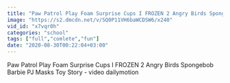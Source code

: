 ```yaml
---
title: "Paw Patrol Play Foam Surprise Cups I FROZEN 2 Angry Birds Spongebob Barbie PJ Masks Toy Story - video dailymotion"
image: "https://s2.dmcdn.net/v/SQ0P11VH6baWCDSW6/x240"
vid_id: "x7vqr0h"
categories: "school"
tags: ["full","comlete","fun"]
date: "2020-08-30T00:22:04+03:00"
---
```

Paw Patrol Play Foam Surprise Cups I FROZEN 2 Angry Birds Spongebob Barbie PJ Masks Toy Story - video dailymotion
